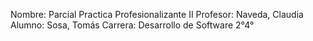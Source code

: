 Nombre: Parcial Practica Profesionalizante II
		Profesor: Naveda, Claudia
		Alumno: Sosa, Tomás
		Carrera: Desarrollo de Software 2°4°
